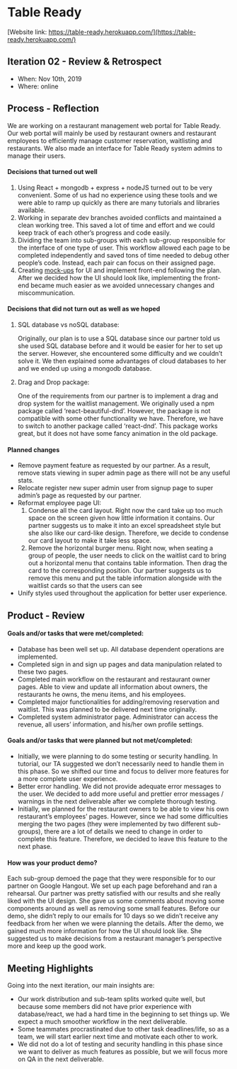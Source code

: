 # Table Ready

[Website link: https://table-ready.herokuapp.com/](https://table-ready.herokuapp.com/)


## Iteration 02 - Review & Retrospect

 * When: Nov 10th, 2019
 * Where: online

## Process - Reflection

We are working on a restaurant management web portal for Table Ready. Our web portal will mainly be used by restaurant owners and restaurant employees to efficiently manage customer reservation, waitlisting and restaurants. We also made an interface for Table Ready system admins to manage their users.

#### Decisions that turned out well

1. Using React + mongodb + express + nodeJS turned out to be very convenient. Some of us had no experience using these tools and we were able to ramp up quickly as there are many tutorials and libraries available. 
2. Working in separate dev branches avoided conflicts and maintained a clean working tree. This saved a lot of time and effort and we could keep track of each other’s progress and code easily. 
3. Dividing the team into sub-groups with each sub-group responsible for the interface of one type of user. This workflow allowed each page to be completed independently and saved tons of time needed to debug other people’s code. Instead, each pair can focus on their assigned page. 
4. Creating [mock-ups](https://docs.google.com/presentation/d/1g1dHOyj21-MOzF1t34b7JpvGQRNcFAWaiYuNGUe0HvY/edit?usp=sharing) for UI and implement front-end following the plan. After we decided how the UI should look like, implementing the front-end became much easier as we avoided unnecessary changes and miscommunication.

#### Decisions that did not turn out as well as we hoped

1. SQL database vs noSQL database:

   Originally, our plan is to use a SQL database since our partner told us she used SQL database before and it would be easier for her to set up the server. However, she encountered some difficulty and we couldn’t solve it. We then explained some advantages of cloud databases to her and we ended up using a mongodb database.

2. Drag and Drop package:

   One of the requirements from our partner is to implement a drag and drop system for the waitlist management. We originally used a npm package called ‘react-beautiful-dnd’. However, the package is not compatible with some other functionality we have. Therefore, we have to switch to another package called ‘react-dnd’. This package works great, but it does not have some fancy animation in the old package.


#### Planned changes

- Remove payment feature as requested by our partner. As a result, remove stats viewing in super admin page as there will not be any useful stats.
- Relocate register new super admin user from signup page to super admin’s page as requested by our partner. 
- Reformat employee page UI:
  1. Condense all the card layout. Right now the card take up too much space on the screen given how little information it contains. Our partner suggests us to make it into an excel spreadsheet style but she also like our card-like design. Therefore, we decide to condense our card layout to make it take less space.
  2. Remove the horizontal burger menu. Right now, when seating a group of people, the user needs to click on the waitlist card to bring out a horizontal menu that contains table information. Then drag the card to the corresponding position. Our partner suggests us to remove this menu and put the table information alongside with the waitlist cards so that the users can see 
- Unify styles used throughout the application for better user experience.


## Product - Review

#### Goals and/or tasks that were met/completed:

- Database has been well set up. All database dependent operations are implemented. 
- Completed sign in and sign up pages and data manipulation related to these two pages.
- Completed main workflow on the restaurant and restaurant owner pages. Able to view and update all information about owners, the restaurants he owns, the menu items, and his employees.
- Completed major functionalities for adding/removing reservation and waitlist. This was planned to be delivered next time originally. 
- Completed system administrator page. Administrator can access the revenue, all users’ information, and his/her own profile settings.

#### Goals and/or tasks that were planned but not met/completed:

- Initially, we were planning to do some testing or security handling. In tutorial, our TA suggested we don’t necessarily need to handle them in this phase. So we shifted our time and focus to deliver more features for a more complete user experience. 
- Better error handling. We did not provide adequate error messages to the user. We decided to add more useful and prettier error messages / warnings in the next deliverable after we complete thorough testing. 
- Initially, we planned for the restaurant owners to be able to view his own restaurant’s employees’ pages. However, since we had some difficulties merging the two pages (they were implemented by two different sub-groups), there are a lot of details we need to change in order to complete this feature. Therefore, we decided to leave this feature to the next phase.

#### How was your product demo?
Each sub-group demoed the page that they were responsible for to our partner on Google Hangout. We set up each page beforehand and ran a rehearsal. Our partner was pretty satisfied with our results and she really liked with the UI design. She gave us some comments about moving some components around as well as removing some small features. Before our demo, she didn’t reply to our emails for 10 days so we didn’t receive any feedback from her when we were planning the details. After the demo, we gained much more information for how the UI should look like. She suggested us to make decisions from a restaurant manager’s perspective more and keep up the good work. 

## Meeting Highlights

Going into the next iteration, our main insights are:

- Our work distribution and sub-team splits worked quite well, but because some members did not have prior experience with database/react, we had a hard time in the beginning to set things up. We expect a much smoother workflow in the next deliverable.
- Some teammates procrastinated due to other task deadlines/life, so as a team, we will start earlier next time and motivate each other to work.
- We did not do a lot of testing and security handling in this phase since we want to deliver as much features as possible, but we will focus more on QA in the next deliverable. 

  